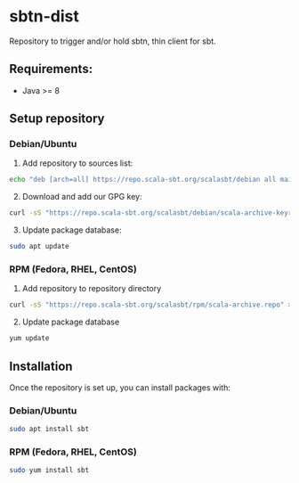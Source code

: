 # sbtn-dist
Repository to trigger and/or hold sbtn, thin client for sbt. 

## Requirements:
- Java >= 8

## Setup repository

### Debian/Ubuntu

1. Add repository to sources list:
```bash
echo "deb [arch=all] https://repo.scala-sbt.org/scalasbt/debian all main" > /etc/apt/sources.list.d/scala-archive.list
```
2. Download and add our GPG key:
```bash
curl -sS "https://repo.scala-sbt.org/scalasbt/debian/scala-archive-keyring.gpg" > /etc/apt/trusted.gpg.d/scala-archive.gpg
```
3. Update package database:
```bash
sudo apt update
```

### RPM (Fedora, RHEL, CentOS)

1. Add repository to repository directory
```bash
curl -sS "https://repo.scala-sbt.org/scalasbt/rpm/scala-archive.repo" > /etc/yum.repos.d/scala-archive.repo"
```

2. Update package database
```bash
yum update
```

## Installation

Once the repository is set up, you can install packages with:

### Debian/Ubuntu

```bash
sudo apt install sbt
```

### RPM (Fedora, RHEL, CentOS)
```bash
sudo yum install sbt
```
